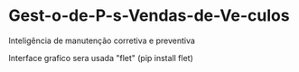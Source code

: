 # Gest-o-de-P-s-Vendas-de-Ve-culos
Inteligência de manutenção corretiva e preventiva


Interface grafico sera usada "flet" (pip install flet)


